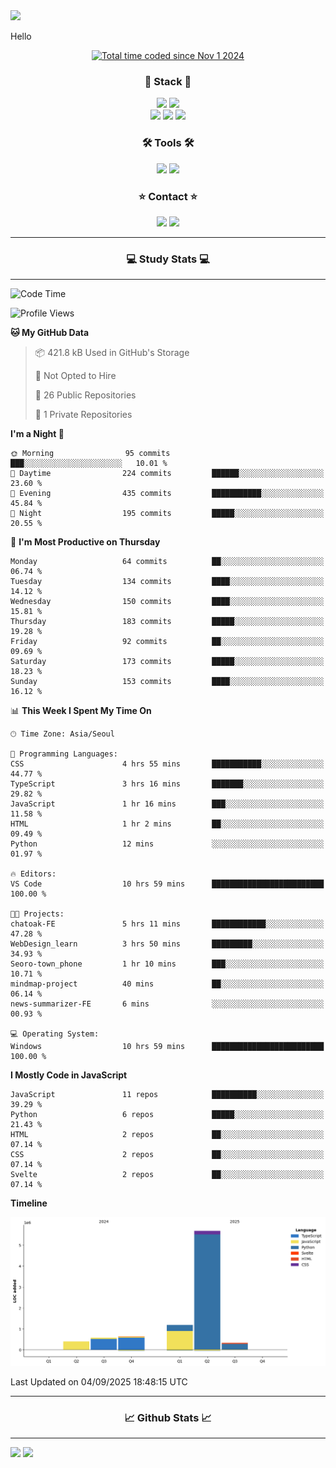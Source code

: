 <img src="https://capsule-render.vercel.app/api?type=waving&color=gradient&height=300&section=header&text=Hello!!&desc=well%20come%20to%20my%20github&fontSize=100&fontAlignY=40" />


Hello

<div align="center">
  <a href="https://wakatime.com/@fd6869de-70ad-450d-afba-272b60fdc4d3"><img src="https://wakatime.com/badge/user/fd6869de-70ad-450d-afba-272b60fdc4d3.svg"  alt="Total time coded since Nov 1 2024" /></a>
</div>




<h3 align="center">🌱 Stack 🌱</h3>
<div align="center">
  <img src="https://img.shields.io/badge/typescript-007ACC.svg?style=for-the-badge&logo=typescript&logoColor=white" />
  <img src="https://img.shields.io/badge/next.js-181717?style=for-the-badge&logo=nextdotjs&logoColor=white" />
</div>
<div align="center">
  <img src="https://img.shields.io/badge/javascript-yellow.svg?style=for-the-badge&logo=Javascript&logoColor=white" />
  <img src="https://img.shields.io/badge/html-E34F26?style=for-the-badge&logo=html5&logoColor=white" />
  <img src="https://img.shields.io/badge/css-1572B6?style=for-the-badge&logo=css3&logoColor=white"/>
</div>



<h3 align="center">🛠 Tools 🛠</h3>
<div align="center">
  <img src="https://img.shields.io/badge/github-181717.svg?style=for-the-badge&logo=github&logoColor=white" />
  <img src="https://img.shields.io/badge/Notion-F3F3F3.svg?style=for-the-badge&logo=notion&logoColor=black" />
</div>


<h3 align="center">⭐ Contact ⭐</h3>
<div align="center">
<img src="https://img.shields.io/badge/0sunghee122@gmail.com-EA4335?style=for-the-badge&logo=gmail&logoColor=FFFFFF"/>
<img src="https://img.shields.io/badge/jangseung11-E4405F?style=for-the-badge&logo=instagram&logoColor=FFFFFF"/>
</div>




---
<h3 align="center">💻 Study Stats 💻</h3>

---

<!--START_SECTION:waka-->
![Code Time](http://img.shields.io/badge/Code%20Time-242%20hrs%207%20mins-blue)

![Profile Views](http://img.shields.io/badge/Profile%20Views-0-blue)

**🐱 My GitHub Data** 

> 📦 421.8 kB Used in GitHub's Storage 
 > 
> 🚫 Not Opted to Hire
 > 
> 📜 26 Public Repositories 
 > 
> 🔑 1 Private Repositories 
 > 
**I'm a Night 🦉** 

```text
🌞 Morning                95 commits          ███░░░░░░░░░░░░░░░░░░░░░░   10.01 % 
🌆 Daytime                224 commits         ██████░░░░░░░░░░░░░░░░░░░   23.60 % 
🌃 Evening                435 commits         ███████████░░░░░░░░░░░░░░   45.84 % 
🌙 Night                  195 commits         █████░░░░░░░░░░░░░░░░░░░░   20.55 % 
```
📅 **I'm Most Productive on Thursday** 

```text
Monday                   64 commits          ██░░░░░░░░░░░░░░░░░░░░░░░   06.74 % 
Tuesday                  134 commits         ████░░░░░░░░░░░░░░░░░░░░░   14.12 % 
Wednesday                150 commits         ████░░░░░░░░░░░░░░░░░░░░░   15.81 % 
Thursday                 183 commits         █████░░░░░░░░░░░░░░░░░░░░   19.28 % 
Friday                   92 commits          ██░░░░░░░░░░░░░░░░░░░░░░░   09.69 % 
Saturday                 173 commits         █████░░░░░░░░░░░░░░░░░░░░   18.23 % 
Sunday                   153 commits         ████░░░░░░░░░░░░░░░░░░░░░   16.12 % 
```


📊 **This Week I Spent My Time On** 

```text
🕑︎ Time Zone: Asia/Seoul

💬 Programming Languages: 
CSS                      4 hrs 55 mins       ███████████░░░░░░░░░░░░░░   44.77 % 
TypeScript               3 hrs 16 mins       ███████░░░░░░░░░░░░░░░░░░   29.82 % 
JavaScript               1 hr 16 mins        ███░░░░░░░░░░░░░░░░░░░░░░   11.58 % 
HTML                     1 hr 2 mins         ██░░░░░░░░░░░░░░░░░░░░░░░   09.49 % 
Python                   12 mins             ░░░░░░░░░░░░░░░░░░░░░░░░░   01.97 % 

🔥 Editors: 
VS Code                  10 hrs 59 mins      █████████████████████████   100.00 % 

🐱‍💻 Projects: 
chatoak-FE               5 hrs 11 mins       ████████████░░░░░░░░░░░░░   47.28 % 
WebDesign_learn          3 hrs 50 mins       █████████░░░░░░░░░░░░░░░░   34.93 % 
Seoro-town_phone         1 hr 10 mins        ███░░░░░░░░░░░░░░░░░░░░░░   10.71 % 
mindmap-project          40 mins             ██░░░░░░░░░░░░░░░░░░░░░░░   06.14 % 
news-summarizer-FE       6 mins              ░░░░░░░░░░░░░░░░░░░░░░░░░   00.93 % 

💻 Operating System: 
Windows                  10 hrs 59 mins      █████████████████████████   100.00 % 
```

**I Mostly Code in JavaScript** 

```text
JavaScript               11 repos            ██████████░░░░░░░░░░░░░░░   39.29 % 
Python                   6 repos             █████░░░░░░░░░░░░░░░░░░░░   21.43 % 
HTML                     2 repos             ██░░░░░░░░░░░░░░░░░░░░░░░   07.14 % 
CSS                      2 repos             ██░░░░░░░░░░░░░░░░░░░░░░░   07.14 % 
Svelte                   2 repos             ██░░░░░░░░░░░░░░░░░░░░░░░   07.14 % 
```



**Timeline**

![Lines of Code chart](https://raw.githubusercontent.com/Jangseun/Jangseun/main/assets/bar_graph.png)


 Last Updated on 04/09/2025 18:48:15 UTC
<!--END_SECTION:waka-->
---


  

<h3 align="center">📈 Github Stats 📈</h3>

---
<p>
  <img height="180em" src="https://github-readme-stats.vercel.app/api?username=Jangseun&show_icons=true&theme=radical">
  <img height="180em" src="https://github-readme-stats.vercel.app/api/top-langs/?username=Jangseun&layout=compact&theme=radical">
</p>
